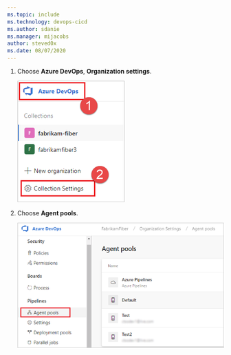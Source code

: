 ```yaml
---
ms.topic: include
ms.technology: devops-cicd
ms.author: sdanie
ms.manager: mijacobs
author: steved0x
ms.date: 08/07/2020
---
```


1. Choose **Azure DevOps**, **Organization settings**.

   ![Organization settings](../../media/agent-pools-tab/collection-settings-2020.png)

1. Choose **Agent pools**.

   ![Choose Manage pools](../../media/agent-pools-tab/agent-pools-2020.png)
